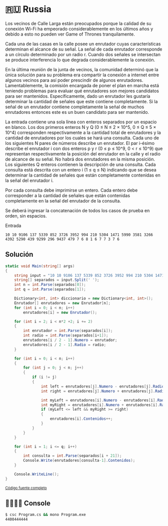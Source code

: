 # 🇷🇺 Russia

Los vecinos de Calle Larga están preocupados porque la calidad de su conexión Wi-Fi ha empeorado considerablemente en los últimos años y debido a esto no pueden ver Game of Thrones tranquilamente.

Cada una de las casas en la calle posee un enrutador cuyas características determinan el alcance de su señal. La señal de cada enrutador corresponde a un círculo determinado por un radio r. Cuando dos señales se intersectan se produce interferencia lo que degrada considerablemente la conexión.

En la última reunión de la junta de vecinos, la comunidad determinó que la única solución para su problema era compartir la conexión a internet entre algunos vecinos para así poder prescindir de algunos enrutadores. Lamentablemente, la comisión encargada de poner el plan en marcha está teniendo problemas para evaluar qué enrutadores son mejores candidatos para ser mantenidos. Específicamente, dado un enrutador les gustaría determinar la cantidad de señales que este contiene completamente. Si la señal de un enrutador contiene completamente la señal de muchos enrutadores entonces este es un buen candidato para ser mantenido.

La entrada contiene una sola línea con enteros separados por un espacio en blanco. Los dos primeros enteros N y Q (0 ≤ N ≤ 2 × 10^5, 0 ≤ Q ≤ 5 × 10^4) corresponden respectivamente a la cantidad total de enrutadores y la cantidad de enrutadores por los cuales se hará una consulta. Cada uno de los siguientes N pares de números describe un enrutador. El par i-ésimo describe el enrutador i con dos enteros p y r (0 ≤ p ≤ 10^9, 0 < r ≤ 10^9) que representan respectivamente la posición del enrutador en la calle y el radio de alcance de su señal. No habrá dos enrutadores en la misma posición. Los siguientes Q enteros contienen la descripción de una consulta. Cada consulta está descrita con un entero i (1 ≤ q ≤ N) indicando que se desea determinar la cantidad de señales que están completamente contenidas en la señal del enrutador i.

Por cada consulta debe imprimirse un entero. Cada entero debe corresponder a la cantidad de señales que están contenidas completamente en la señal del enrutador de la consulta.

Se deberá ingresar la concatenación de todos los casos de prueba en orden, sin espacios.

Entrada
```
10 10 9106 137 5339 852 3726 3952 994 210 5304 1471 5990 3581 3266 4392 5290 439 9299 296 9437 479 7 6 8 1 6 7 7 3 7 6
```

## Solución

```c#
static void Main(string[] args)
{
    string input = "10 10 9106 137 5339 852 3726 3952 994 210 5304 1471 5990 3581 3266 4392 5290 439 9299 296 9437 479 7 6 8 1 6 7 7 3 7 6";
    string[] separados = input.Split(' ');
    int n = int.Parse(separados[0]);
    int q = int.Parse(separados[1]);

    Dictionary<int, int> diccionario = new Dictionary<int, int>();
    Enrutador[] enrutadores = new Enrutador[n];
    for (int i = 0; i < n; i++)
        enrutadores[i] = new Enrutador();

    for (int i = 2; i < n*2 +2; i += 2)
    {
        int enrutador = int.Parse(separados[i]);
        int radio = int.Parse(separados[i+1]);
        enrutadores[i / 2 - 1].Numero = enrutador;
        enrutadores[i / 2 - 1].Radio = radio;
    }

    for (int i = 0; i < n; i++)
    {
        for (int j = 0; j < n; j++)
        {
            if (i != j)
            {
                int left = enrutadores[j].Numero - enrutadores[j].Radio;
                int right = enrutadores[j].Numero + enrutadores[j].Radio;

                int myLeft = enrutadores[i].Numero - enrutadores[i].Radio;
                int myRight = enrutadores[i].Numero + enrutadores[i].Radio;
                if (myLeft <= left && myRight >= right)
                {
                    enrutadores[i].Contenidos++;
                }
            }
        }
    }

    for (int i = 1; i <= q; i++)
    {
        int consulta = int.Parse(separados[i + 21]);
        Console.Write(enrutadores[consulta-1].Contenidos);
    }

    Console.WriteLine();
}
```

<small>[Código fuente completo](Program.cs)</small>

## 👨‍💻👩‍💻 Console

```bash
$ csc Program.cs && mono Program.exe
4400444444
```
